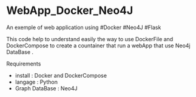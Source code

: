 # WebApp_Docker_Neo4J
An exemple of web application using #Docker #Neo4J #Flask

This code help to understand easily the way to use DockerFile and DockerCompose 
to create a countainer that run a webApp that use Neo4j DataBase .

Requirements 
- install : Docker and DockerCompose
- langage : Python
- Graph DataBase : Neo4J
